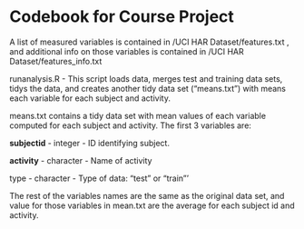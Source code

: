 
# Codebook for Course Project

A list of measured variables is contained in /UCI HAR Dataset/features.txt , and additional info on those variables is contained in /UCI HAR Dataset/features_info.txt

runanalysis.R - This script loads data, merges test and training data sets, tidys the data, and creates another tidy data set (“means.txt”) with means each variable for each subject and activity.

means.txt contains a tidy data set with mean values of each variable computed for each subject and activity. The first 3 variables are:

**subjectid** - integer - ID identifying subject. 

**activity** - character - Name of activity

type - character - Type of data: “test” or “train”’

The rest of the variables names are the same as the original data set, and value for those variables in mean.txt are the average for each subject id and activity.